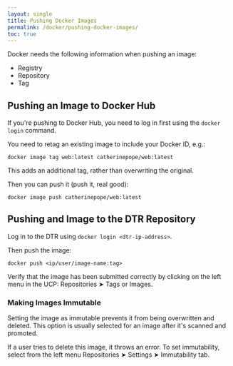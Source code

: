 ```yaml
---
layout: single
title: Pushing Docker Images
permalink: /docker/pushing-docker-images/
toc: true
---
```


Docker needs the following information when pushing an image:

- Registry
- Repository
- Tag

## Pushing an Image to Docker Hub

If you're pushing to Docker Hub, you need to log in first using the `docker login` command.

You need to retag an existing image to include your Docker ID, e.g.:

`docker image tag web:latest catherinepope/web:latest`

This adds an additional tag, rather than overwriting the original.

Then you can push it (push it, real good):

`docker image push catherinepope/web:latest`

## Pushing and Image to the DTR Repository

Log in to the DTR using `docker login <dtr-ip-address>`.

Then push the image:

`docker push <ip/user/image-name:tag>`

Verify that the image has been submitted correctly by clicking on the left menu in the UCP: Repositories ➤ Tags or Images.

### Making Images Immutable

Setting the image as immutable prevents it from being overwritten and deleted. This option is usually selected for an image after it's scanned and promoted.

If a user tries to delete this image, it throws an error. To set immutability, select from the left menu Repositories ➤ Settings ➤ Immutability tab.

